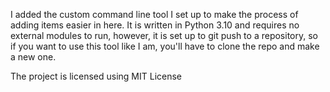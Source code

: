 I added the custom command line tool I set up to make the process of adding items easier in here.
It is written in Python 3.10 and requires no external modules to run, however, it is set up to git push to a repository, so if you want to use this tool like I am, you'll have to clone the repo and make a new one.

The project is licensed using MIT License
